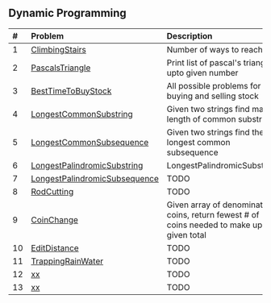 ##  Dynamic Programming

| # | Problem | Description| Source |
| :------------ |:---------------| :-----| :----|
| 1 | [ClimbingStairs](../src/main/java/dynamicProgramming/ClimbingStairs.java) | Number of ways to reach top | Leetcode |
| 2 | [PascalsTriangle](../src/main/java/dynamicProgramming/PascalsTriangle.java) | Print list of pascal's triangle upto given number | Leetcode |
| 3 | [BestTimeToBuyStock](../src/main/java/dynamicProgramming/BestTimeToBuyStock.java) | All possible problems for buying and selling stock | Leetcode |
| 4 | [LongestCommonSubstring](../src/main/java/dynamicProgramming/LongestCommonSubstring.java) | Given two strings find max length of common substring | [Leetcode](https://leetcode.com/discuss/interview-question/1273766/longest-common-substring) |
| 5 | [LongestCommonSubsequence](../src/main/java/dynamicProgramming/LongestCommonSubsequence.java) | Given two strings find their longest common subsequence | [Leetcode](https://leetcode.com/problems/longest-common-subsequence/) |
| 6 | [LongestPalindromicSubstring](../src/main/java/dynamicProgramming/LongestPalindromicSubstring.java) | LongestPalindromicSubstring | Leetcode |
| 7 | [LongestPalindromicSubsequence](../src/main/java/dynamicProgramming/LongestPalindromicSubsequence.java) | TODO | Source |
| 8 | [RodCutting](../src/main/java/dynamicProgramming/xx.java) | TODO | Source |
| 9 | [CoinChange](../src/main/java/dynamicProgramming/CoinChange.java) | Given array of denomination coins, return fewest # of coins needed to make up given total | Leetcode |
| 10 | [EditDistance](../src/main/java/dynamicProgramming/xx.java) | TODO | Source |
| 11 | [TrappingRainWater](../src/main/java/dynamicProgramming/TrappingRainWater.java) | TODO | Source |
| 12 | [xx](../src/main/java/dynamicProgramming/xx.java) | TODO | Source |
| 13 | [xx](../src/main/java/dynamicProgramming/xx.java) | TODO | Source |
